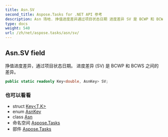```yaml
---
title: Asn.SV
second_title: Aspose.Tasks for .NET API 参考
description: Asn 场地. 挣值进度差异通过项目状态日期 进度差异 SV 是 BCWP 和 BCWS 之间的差异
type: docs
weight: 540
url: /zh/net/aspose.tasks/asn/sv/
---
```

## Asn.SV field

挣值进度差异，通过项目状态日期。 进度差异 (SV) 是 BCWP 和 BCWS 之间的差异。

```csharp
public static readonly Key<double, AsnKey> SV;
```

### 也可以看看

* struct [Key&lt;T,K&gt;](../../key-2/)
* enum [AsnKey](../../asnkey/)
* class [Asn](../)
* 命名空间 [Aspose.Tasks](../../asn/)
* 部件 [Aspose.Tasks](../../../)


